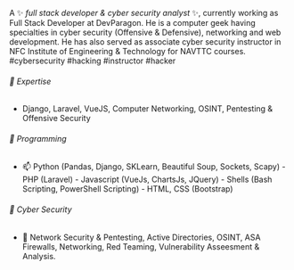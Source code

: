 
A ✨ _full stack developer & cyber security analyst_ ✨, currently working as Full Stack Developer at DevParagon. He is a computer geek having specialties in cyber security (Offensive & Defensive), networking and web development. He has also served as associate cyber security instructor in NFC Institute of Engineering & Technology for NAVTTC courses.
#cybersecurity #hacking #instructor #hacker

###### 🔭 Expertise
  - Django, Laravel, VueJS, Computer Networking, OSINT, Pentesting & Offensive Security

###### 🔭 Programming
  - 📫 Python (Pandas, Django, SKLearn, Beautiful Soup, Sockets, Scapy)  - PHP (Laravel)  -  Javascript (VueJs, ChartsJs, JQuery)  -  Shells (Bash Scripting, PowerShell Scripting)  - HTML, CSS (Bootstrap)

###### 👯 Cyber Security
  - 💬 Network Security & Pentesting, Active Directories, OSINT, ASA Firewalls, Networking, Red Teaming, Vulnerability Asseesment & Analysis.
